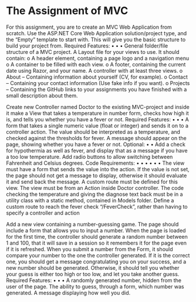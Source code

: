 # The Assignment of MVC

For this assignment, you are to create an MVC Web Application from scratch.
Use the ASP.NET Core Web Application solution/project type, and the “Empty” template to start
with.
This will give you the basic structure to build your project from.
Required Features:
•
•
•
General folder/file structure of a MVC project.
A Layout file for your views to use. It should contain:
o A header element, containing a page logo and a navigation menu
o A container to be filled with each view.
o A footer, containing the current date using Razor, and your name.
A controller with at least three views.
o About – Containing information about yourself (CV, for example).
o Contact – Containing your contact information (Use fake info if you want).
o Projects – Containing the GitHub links to your assignments you have finished with
a small description about them.

Create new Controller named Doctor to the existing MVC-project and inside it make a View that
takes a temperature in number form, checks how high it is, and tells you whether you have a
fever or not.
Required Features:
•
•
•
A form that takes a single numeric value (float or integer) and sends it on to a controller
action.
The value should be interpreted as a temperature, and checked against the thresholds
for fever.
A message should appear on the page, showing whether you have a fever or not.
Optional:
•
•
Add a check for hypothermia as well as fever, and display that as a message if you have a too low
temperature.
Add radio buttons to allow switching between Fahrenheit and Celsius degrees.
Code Requirements:
•
•
•
•
•
•
The view must have a form that sends the value into the action.
If the value is not set, the page should not get a message to display, otherwise it should
evaluate it and send back the message.
A custom route must be defined for this view.
The view must be from an Action inside Doctor controller.
The code checking the temperature and giving the diagnose text back must be in a utility
class with a static method, contained in Models folder.
Define a custom route to reach the fever check “/FeverCheck”, rather than having to
specify a controller and action

Add a new view containing a number-guessing game.
The page should include a form that allows you to input a number. When the page is loaded for
the first time, the controller should generate a random number between 1 and 100, that it will
save in a session so it remembers it for the page even if it is refreshed.
When you submit a number from the Form, it should compare your number to the one the
controller generated. If it is the correct one, you should get a message congratulating you on
your success, and a new number should be generated.
Otherwise, it should tell you whether your guess is either too high or too low, and let you take
another guess.
Required Features:
•
•
•
A randomly generated number, hidden from the user of the page.
The ability to guess, through a form, which number was generated.
A message displaying how well you did.
